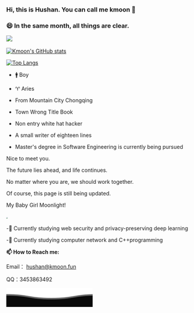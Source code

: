 ### Hi, this is Hushan. You can call me kmoon 👋

### 😄  In the same month, all things are clear.


[![](https://img.shields.io/badge/blog-kmoon-brightgreen?style=for-the-badge&logo=hexo)](https://kmoon.fun) 

[![Kmoon's GitHub stats](https://github-readme-stats.vercel.app/api?username=kmoonn&count_private=true&show_icons=true)](https://github.com/kmoonn)

[![Top Langs](https://github-readme-stats.vercel.app/api/top-langs/?username=kmoonn&layout=compact)](https://github.com/kmoonn)


- 🚹 Boy

- ♈ Aries

- From Mountain City Chongqing

- Town Wrong Title Book

- Non entry white hat hacker

- A small writer of eighteen lines

- Master's degree in Software Engineering is currently being pursued

  


Nice to meet you.

The future lies ahead, and life continues.

No matter where you are, we should work together. 

Of course, this page is still being updated.

My Baby Girl Moonlight!

<img src="https://image.kmoon.fun/images/20240726103936.jpg" style="zoom: 25%;" width="450"/>



-🔭  Currently studying web security and privacy-preserving deep learning

-🌱  Currently studying computer network and C++programming

**📫 How to Reach me:**

Email： hushan@kmoon.fun

QQ：3453863492

![](assets/Bottom_down.svg)
